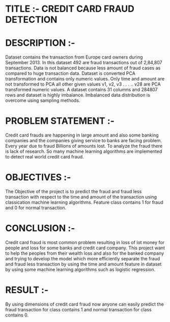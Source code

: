 # TITLE  :-  CREDIT CARD FRAUD DETECTION


# DESCRIPTION  :-


Dataset contains the transaction from Europe card owners during September 2013. In this dataset 492 are fraud transactions out of 2,84,807 transactions.
Data is not balanced because less amount of fraud cases as compared to huge transaction data. 
Dataset is converted PCA transformation and contains only numeric values. Only time and amount are not transformed to PCA all other given values v1, v2, v3 . . . .. v28 are PCA transformed numeric values.
A dataset contains 31 columns and 284807 rows and dataset is highly imbalance. 
Imbalanced data distribution is overcome using sampling methods.


# PROBLEM STATEMENT  :-


Credit card frauds are happening in large amount and also some banking companies and the companies giving service to banks are facing problem. 
Every year due to fraud Billions of amounts lost. To analyze the fraud there is lack of research.
So many machine learning algorithms are implemented to detect real world credit card fraud. 


# OBJECTIVES  :-


The Objective of the project is to predict the fraud and fraud less transaction with respect to the time and amount of the transaction using classication machine learning algorithms. Feature class contains 1 for fraud and 0 for normal transaction.


# CONCLUSION  :-


Credit card fraud is most common problem resulting in loss of lot money for people and loss for some banks and credit card company. 
This project want to help the peoples from their wealth loss and also for the banked company and trying to develop the model which more efficiently separate the fraud and fraud less transaction by using the time and amount feature in dataset by using some machine learning algorithms such as logistic regression.


# RESULT  :-


By using dimensions of credit card fraud now anyone can easily predict the fraud transaction for class contains 1 and normal transaction for class contains 0. 
